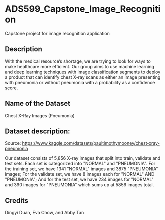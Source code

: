 # ADS599_Capstone_Image_Recognition
Capstone project for image recognition application

## Description
With the medical resource’s shortage, we are trying to look for ways to make healthcare more efficient. Our group aims to use machine learning and deep learning techniques with image classification segments to deploy a product that can identify chest X-ray scans as either an image presenting with pneumonia or without pneumonia with a probability as a confidence score.

## Name of the Dataset
Chest X-Ray Images (Pneumonia) 

## Dataset description:
Source: https://www.kaggle.com/datasets/paultimothymooney/chest-xray-pneumonia

Our dataset consists of 5,856 X-ray images that split into train, validate and test sets. Each set is categorized into "NORMAL" and "PNEUMONIA". For the training set, we have 1341 "NORMAL" images and 3875 "PNEUMONIA" images; For the validate set, we have 8 images each for "NORMAL" AND "PNEUMONIA"; And for the test set, we have 234 images for "NORMAL" and 390 images for "PNEUMONIA" which sums up at 5856 images total.

## Credits
Dingyi Duan, Eva Chow, and Abby Tan
